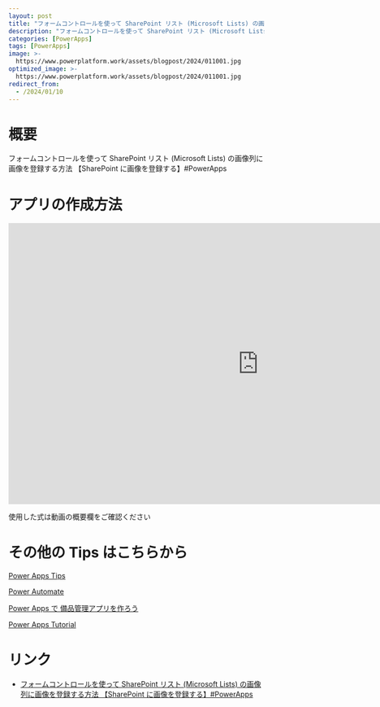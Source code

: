 ```yaml
---
layout: post
title: "フォームコントロールを使って SharePoint リスト (Microsoft Lists) の画像列に画像を登録する方法 【SharePoint に画像を登録する】#PowerApps"
description: "フォームコントロールを使って SharePoint リスト (Microsoft Lists) の画像列に画像を登録する方法 【SharePoint に画像を登録する】#PowerAppsを動画で分かりやすく解説"
categories: [PowerApps]
tags: [PowerApps]
image: >-
  https://www.powerplatform.work/assets/blogpost/2024/011001.jpg
optimized_image: >-
  https://www.powerplatform.work/assets/blogpost/2024/011001.jpg
redirect_from:
  - /2024/01/10
---
```



#  概要

フォームコントロールを使って SharePoint リスト (Microsoft Lists) の画像列に画像を登録する方法 【SharePoint に画像を登録する】#PowerApps


# アプリの作成方法

<iframe width="983" height="553" src="https://www.youtube.com/embed/d3GXSnp1c1g" title="YouTube video player" frameborder="0" allow="accelerometer; autoplay; clipboard-write; encrypted-media; gyroscope; picture-in-picture" allowfullscreen></iframe>


使用した式は動画の概要欄をご確認ください


# その他の Tips はこちらから

[Power Apps Tips](https://www.youtube.com/watch?v=VrAQf3JQ7yM&list=PLVhFi1fb3DqakSLVMn22DDcySXh9jtzi- )


[Power Automate](https://www.youtube.com/watch?v=-YnJYT0ASEM&list=PLVhFi1fb3Dqbzic6GieqnLFgD3aTj-eHA)


[Power Apps で 備品管理アプリを作ろう](https://www.youtube.com/playlist?list=PLVhFi1fb3DqZM3HKb8Hea6XEL96990Fyn)


[Power Apps Tutorial](https://www.youtube.com/playlist?list=PLVhFi1fb3DqalxpL974VvAJvV4iWoSbe_)


# リンク


- [フォームコントロールを使って SharePoint リスト (Microsoft Lists) の画像列に画像を登録する方法 【SharePoint に画像を登録する】#PowerApps](https://www.youtube.com/watch?v=d3GXSnp1c1g)


